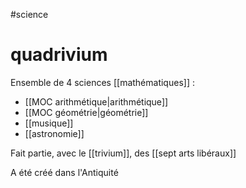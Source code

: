 #science
# quadrivium
Ensemble de 4 sciences [[mathématiques]] :
 - [[MOC arithmétique|arithmétique]]
 - [[MOC géométrie|géométrie]]
 - [[musique]]
 - [[astronomie]]


Fait partie, avec le [[trivium]], des [[sept arts libéraux]]

A été créé dans l'Antiquité
